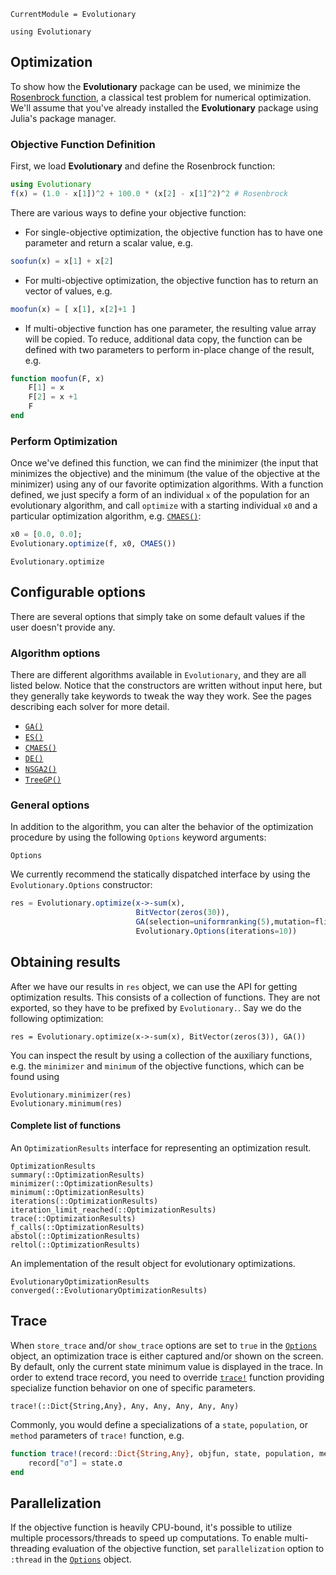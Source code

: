 ```@meta
CurrentModule = Evolutionary
```

```@setup result
using Evolutionary
```

## Optimization

To show how the **Evolutionary** package can be used, we minimize the
[Rosenbrock function](http://en.wikipedia.org/wiki/Rosenbrock_function),
a classical test problem for numerical optimization. We'll assume that you've already
installed the **Evolutionary** package using Julia's package manager.

### Objective Function Definition

First, we load **Evolutionary** and define the Rosenbrock function:

```julia
using Evolutionary
f(x) = (1.0 - x[1])^2 + 100.0 * (x[2] - x[1]^2)^2 # Rosenbrock
```

There are various ways to define your objective function:

- For single-objective optimization, the objective function has to have one parameter and return a scalar value, e.g.

```julia
soofun(x) = x[1] + x[2]
```

- For multi-objective optimization, the objective function has to return an vector of values, e.g.

```julia
moofun(x) = [ x[1], x[2]+1 ]
```

- If multi-objective function has one parameter, the resulting value array will be copied. To reduce, additional data copy, the function can be defined with two parameters to perform in-place change of the result, e.g.

```julia
function moofun(F, x)
    F[1] = x
    F[2] = x +1
    F
end
```

### Perform Optimization

Once we've defined this function, we can find the minimizer (the input that minimizes the objective) and the minimum (the value of the objective at the minimizer) using any of our favorite optimization algorithms. With a function defined,
we just specify a form of an individual `x` of the population for an evolutionary algorithm, and call `optimize` with a starting individual `x0` and a particular optimization algorithm, e.g. [`CMAES()`](@ref):

```julia
x0 = [0.0, 0.0];
Evolutionary.optimize(f, x0, CMAES())
```

```@docs
Evolutionary.optimize
```

## Configurable options

There are several options that simply take on some default values if the user doesn't provide any.

### Algorithm options

There are different algorithms available in `Evolutionary`, and they are all listed below. Notice that the constructors are written without input here, but they generally take keywords to tweak the way they work. See the pages describing each solver for more detail.

- [`GA()`](@ref)
- [`ES()`](@ref)
- [`CMAES()`](@ref)
- [`DE()`](@ref)
- [`NSGA2()`](@ref)
- [`TreeGP()`](@ref)

### General options

In addition to the algorithm, you can alter the behavior of the optimization procedure by using the following `Options` keyword arguments:
```@docs
Options
```

We currently recommend the statically dispatched interface by using the `Evolutionary.Options` constructor:

```julia
res = Evolutionary.optimize(x->-sum(x),
                            BitVector(zeros(30)),
                            GA(selection=uniformranking(5),mutation=flip,crossover=singlepoint),
                            Evolutionary.Options(iterations=10))
```


## Obtaining results

After we have our results in `res` object, we can use the API for getting optimization results. This consists of a collection of functions. They are not exported, so they have to be prefixed by `Evolutionary.`. Say we do the following optimization:

```@repl result
res = Evolutionary.optimize(x->-sum(x), BitVector(zeros(3)), GA())
```

You can inspect the result by using a collection of the auxiliary functions, e.g. the `minimizer` and `minimum` of the objective functions, which can be found using

```@repl result
Evolutionary.minimizer(res)
Evolutionary.minimum(res)
```

#### Complete list of functions

An `OptimizationResults` interface for representing an optimization result.

```@docs
OptimizationResults
summary(::OptimizationResults)
minimizer(::OptimizationResults)
minimum(::OptimizationResults)
iterations(::OptimizationResults)
iteration_limit_reached(::OptimizationResults)
trace(::OptimizationResults)
f_calls(::OptimizationResults)
abstol(::OptimizationResults)
reltol(::OptimizationResults)
```

An implementation of the result object for evolutionary optimizations.
```@docs
EvolutionaryOptimizationResults
converged(::EvolutionaryOptimizationResults)
```

## Trace

When `store_trace` and/or `show_trace` options are set to `true` in the [`Options`](@ref) object, an optimization trace is either captured and/or shown on the screen. By default, only the current state minimum value is displayed in the trace. In order to extend trace record, you need to override [`trace!`](@ref) function providing specialize function behavior on one of specific parameters.

```@docs
trace!(::Dict{String,Any}, Any, Any, Any, Any, Any)
```

Commonly, you would define a specializations of a `state`, `population`, or `method` parameters of `trace!` function, e.g.

```julia
function trace!(record::Dict{String,Any}, objfun, state, population, method::CMAES, options)
    record["σ"] = state.σ
end
```

## Parallelization

If the objective function is heavily CPU-bound, it's possible to utilize multiple processors/threads to speed up computations.
To enable multi-threading evaluation of the objective function, set `parallelization` option to `:thread` in the [`Options`](@ref) object.
